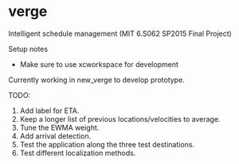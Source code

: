 # verge
Intelligent schedule management (MIT 6.S062 SP2015 Final Project)

Setup notes
 - Make sure to use xcworkspace for development

Currently working in new_verge to develop prototype.

TODO:

1. Add label for ETA.
2. Keep a longer list of previous locations/velocities to average.
3. Tune the EWMA weight.
4. Add arrival detection.
5. Test the application along the three test destinations.
6. Test different localization methods.
